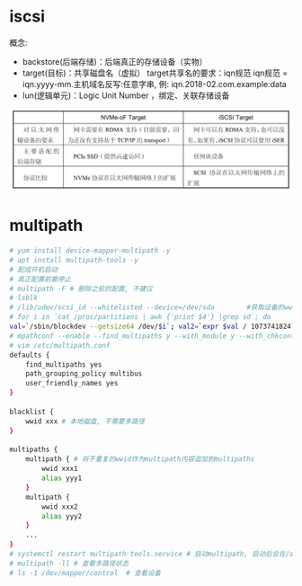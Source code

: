 # iscsi
概念:
- backstore(后端存储)：后端真正的存储设备（实物）
- target(目标)：共享磁盘名（虚拟）
        target共享名的要求：iqn规范
            iqn规范 = iqn.yyyy-mm.主机域名反写:任意字串,  例: iqn.2018-02.com.example:data
- lun(逻辑单元)：Logic Unit Number ，绑定、关联存储设备

![在以太网上比较NVMe-oF Target和iSCSI Target](/misc/img/io/Image00099.jpg)

# multipath
```sh
# yum install device-mapper-multipath -y
# apt install multipath-tools -y
# 配成开机启动
# 真正配置前需停止
# multipath -F # 删除之前的配置, 不建议
# lsblk
# /lib/udev/scsi_id --whitelisted --device=/dev/sda        #获取设备的wwid
# for i in `cat /proc/partitions | awk {'print $4'} |grep sd`; do
val=`/sbin/blockdev --getsize64 /dev/$i`; val2=`expr $val / 1073741824`; echo "/dev/$i:$val2 `/lib/udev/scsi_id -gud /dev/$i`"; done # 获取所有lun的wwid, VMware   Virtual disk没有wwid
# mpathconf --enable --find_multipaths y --with_module y --with_chkconfig y # 生成multipath.conf文件. 没删除过配置时不用重新生成
# vim /etc/multipath.conf
defaults {
	find_multipaths yes
	path_grouping_policy multibus
	user_friendly_names yes
}

blacklist {
	wwid xxx # 本地磁盘, 不需要多路径
}

multipaths {
	multipath { # 将不重复的wwid作为multipath内容追加到multipaths
		wwid xxx1
		alias yyy1
	}
	multipath {
		wwid xxx2
		alias yyy2
	}
	...
}
# systemctl restart multipath-tools.service # 启动multipath, 启动后会在/dev/mapper下生成多路径逻辑盘(即/dev/dm*), 此时盘权限全部都是root用户, 有文章介绍要通过udev来修改权限, 不知能否通过chown修改.
# multipath -ll # 查看多路径状态
# ls -1 /dev/mapper/control  # 查看设备
```